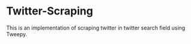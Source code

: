 # Twitter-Scraping

This is an implementation of scraping twitter in twitter search field using Tweepy. 
